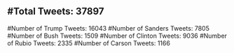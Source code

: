 #Total Tweets: 37897 
---
#Number of Trump Tweets: 16043
#Number of Sanders Tweets: 7805
#Number of Bush Tweets: 1509
#Number of Clinton Tweets: 9036
#Number of Rubio Tweets: 2335
#Number of Carson Tweets: 1166